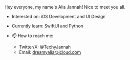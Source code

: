Hey everyone, my name's Alia Jannah! Nice to meet you all.

- Interested on: iOS Development and UI Design
- Currently learn: SwiftUI and Python

- 📫 How to reach me:
	- Twitter/X: @TechyJannah
	- Email: dreamyalia@icloud.com

<!---
scftjannah/scftjannah is a ✨ special ✨ repository because its `README.md` (this file) appears on your GitHub profile.
You can click the Preview link to take a look at your changes.
--->
